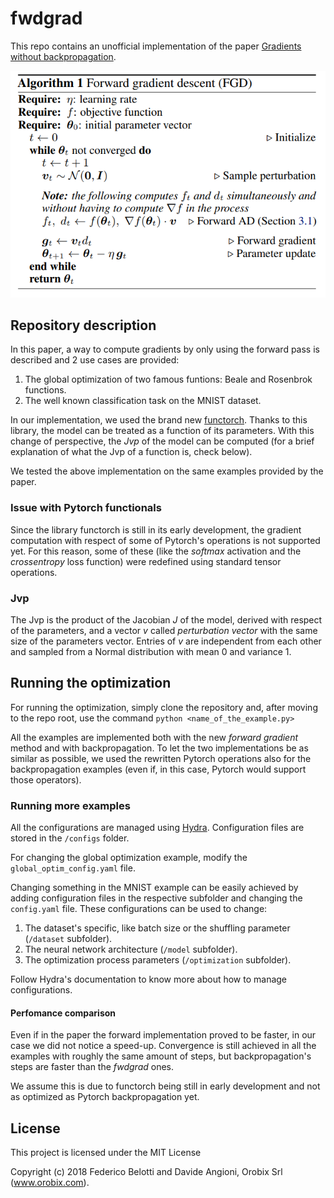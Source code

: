 # fwdgrad

This repo contains an unofficial implementation of the paper 
[Gradients without backpropagation](https://arxiv.org/abs/2202.08587). 

<p align="center">
  <img src="images/algorithm.png">
</p>

## Repository description

In this paper, a way to compute gradients by only using the forward pass is described and 2 use cases are provided:
1. The global optimization of two famous funtions: Beale and Rosenbrok functions.
2. The well known classification task on the MNIST dataset.

In our implementation, we used the brand new [functorch](https://pytorch.org/functorch/stable/functorch.html).
Thanks to this library, the model can be treated as a function of its parameters. 
With this change of perspective, the *Jvp* of the model can be computed (for a brief explanation of what the Jvp of
a function is, check below).

We tested the above implementation on the same examples provided by the paper.

### Issue with Pytorch functionals
Since the library functorch is still in its early development, the gradient computation with respect of some of 
Pytorch's operations is not supported yet. For this reason, some of these (like the *softmax* activation and 
the *crossentropy* loss function) were redefined using standard tensor operations.  

### Jvp
The Jvp is the product of the Jacobian *J* of the model, derived with respect of the parameters,
and a vector *v* called *perturbation vector* with the same size of the parameters vector. Entries of *v* are
independent from each other and sampled from a Normal distribution with mean 0 and variance 1.

## Running the optimization
For running the optimization, simply clone the repository and, after moving to the repo root, 
use the command `python <name_of_the_example.py>`

All the examples are implemented both with the new *forward gradient* method and with backpropagation.
To let the two implementations be as similar as possible, we used the rewritten Pytorch operations also 
for the backpropagation examples (even if, in this case, Pytorch would support those operators).

### Running more examples
All the configurations are managed using [Hydra](https://hydra.cc). Configuration files are stored in the `/configs` folder.

For changing the global optimization example, modify the `global_optim_config.yaml` file.

Changing something in the MNIST example can be easily achieved by adding configuration files in the respective subfolder and changing the `config.yaml` file. These configurations can be used to change:
1. The dataset's specific, like batch size or the shuffling parameter (`/dataset` subfolder).
2. The neural network architecture (`/model` subfolder).
3. The optimization process parameters (`/optimization` subfolder).

Follow Hydra's documentation to know more about how to manage configurations.

#### Perfomance comparison
Even if in the paper the forward implementation proved to be faster, in our case we did not notice a speed-up. 
Convergence is still achieved in all the examples with roughly the same amount of steps,
but backpropagation's steps are faster than the *fwdgrad* ones. 

We assume this is due to functorch being still in early development and not as optimized as Pytorch
backpropagation yet.

## License
This project is licensed under the MIT License

Copyright (c) 2018 Federico Belotti and Davide Angioni, Orobix Srl (www.orobix.com).
